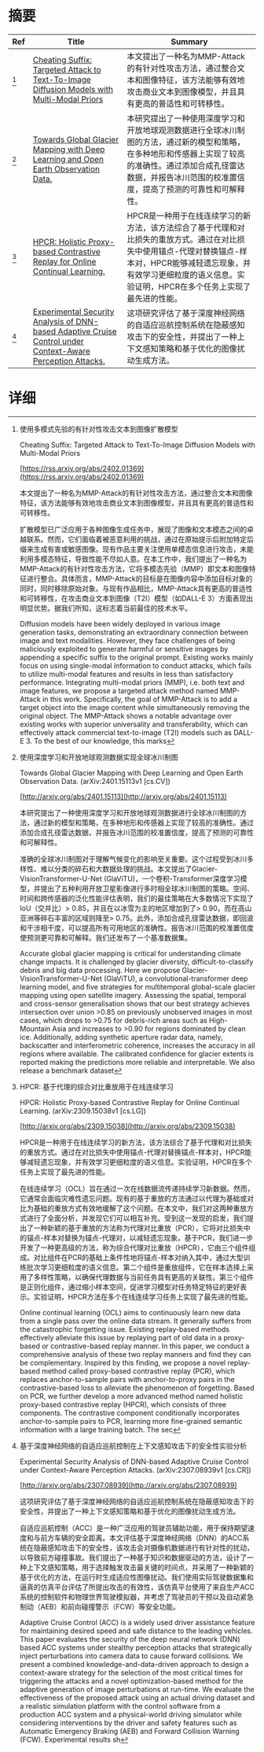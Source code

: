 # 摘要

| Ref | Title | Summary |
| --- | --- | --- |
| [^1] | [Cheating Suffix: Targeted Attack to Text-To-Image Diffusion Models with Multi-Modal Priors](https://rss.arxiv.org/abs/2402.01369) | 本文提出了一种名为MMP-Attack的有针对性攻击方法，通过整合文本和图像特征，该方法能够有效地攻击商业文本到图像模型，并且具有更高的普适性和可转移性。 |
| [^2] | [Towards Global Glacier Mapping with Deep Learning and Open Earth Observation Data.](http://arxiv.org/abs/2401.15113) | 本研究提出了一种使用深度学习和开放地球观测数据进行全球冰川制图的方法，通过新的模型和策略，在多种地形和传感器上实现了较高的准确性。通过添加合成孔径雷达数据，并报告冰川范围的校准置信度，提高了预测的可靠性和可解释性。 |
| [^3] | [HPCR: Holistic Proxy-based Contrastive Replay for Online Continual Learning.](http://arxiv.org/abs/2309.15038) | HPCR是一种用于在线连续学习的新方法，该方法综合了基于代理和对比损失的重放方式。通过在对比损失中使用锚点-代理对替换锚点-样本对，HPCR能够减轻遗忘现象，并有效学习更细粒度的语义信息。实验证明，HPCR在多个任务上实现了最先进的性能。 |
| [^4] | [Experimental Security Analysis of DNN-based Adaptive Cruise Control under Context-Aware Perception Attacks.](http://arxiv.org/abs/2307.08939) | 这项研究评估了基于深度神经网络的自适应巡航控制系统在隐蔽感知攻击下的安全性，并提出了一种上下文感知策略和基于优化的图像扰动生成方法。 |

# 详细

[^1]: 使用多模式先验的有针对性攻击文本到图像扩散模型

    Cheating Suffix: Targeted Attack to Text-To-Image Diffusion Models with Multi-Modal Priors

    [https://rss.arxiv.org/abs/2402.01369](https://rss.arxiv.org/abs/2402.01369)

    本文提出了一种名为MMP-Attack的有针对性攻击方法，通过整合文本和图像特征，该方法能够有效地攻击商业文本到图像模型，并且具有更高的普适性和可转移性。

    

    扩散模型已广泛应用于各种图像生成任务中，展现了图像和文本模态之间的卓越联系。然而，它们面临着被恶意利用的挑战，通过在原始提示后附加特定后缀来生成有害或敏感图像。现有作品主要关注使用单模态信息进行攻击，未能利用多模态特征，导致性能不尽如人意。在本工作中，我们提出了一种名为MMP-Attack的有针对性攻击方法，它将多模态先验（MMP）即文本和图像特征进行整合。具体而言，MMP-Attack的目标是在图像内容中添加目标对象的同时，同时移除原始对象。与现有作品相比，MMP-Attack具有更高的普适性和可转移性，在攻击商业文本到图像（T2I）模型（如DALL-E 3）方面表现出明显优势。据我们所知，这标志着当前最佳的技术水平。

    Diffusion models have been widely deployed in various image generation tasks, demonstrating an extraordinary connection between image and text modalities. However, they face challenges of being maliciously exploited to generate harmful or sensitive images by appending a specific suffix to the original prompt. Existing works mainly focus on using single-modal information to conduct attacks, which fails to utilize multi-modal features and results in less than satisfactory performance. Integrating multi-modal priors (MMP), i.e. both text and image features, we propose a targeted attack method named MMP-Attack in this work. Specifically, the goal of MMP-Attack is to add a target object into the image content while simultaneously removing the original object. The MMP-Attack shows a notable advantage over existing works with superior universality and transferability, which can effectively attack commercial text-to-image (T2I) models such as DALL-E 3. To the best of our knowledge, this marks 
    
[^2]: 使用深度学习和开放地球观测数据实现全球冰川制图

    Towards Global Glacier Mapping with Deep Learning and Open Earth Observation Data. (arXiv:2401.15113v1 [cs.CV])

    [http://arxiv.org/abs/2401.15113](http://arxiv.org/abs/2401.15113)

    本研究提出了一种使用深度学习和开放地球观测数据进行全球冰川制图的方法，通过新的模型和策略，在多种地形和传感器上实现了较高的准确性。通过添加合成孔径雷达数据，并报告冰川范围的校准置信度，提高了预测的可靠性和可解释性。

    

    准确的全球冰川制图对于理解气候变化的影响至关重要。这个过程受到冰川多样性、难以分类的碎石和大数据处理的挑战。本文提出了Glacier-VisionTransformer-U-Net (GlaViTU)，一个卷积-Transformer深度学习模型，并提出了五种利用开放卫星影像进行多时相全球冰川制图的策略。空间、时间和跨传感器的泛化性能评估表明，我们的最佳策略在大多数情况下实现了IoU（交并比）> 0.85，并且在以冰雪为主的地区增加到了> 0.90，而在高山亚洲等碎石丰富的区域则降至> 0.75。此外，添加合成孔径雷达数据，即回波和干涉相干度，可以提高所有可用地区的准确性。报告冰川范围的校准置信度使预测更可靠和可解释。我们还发布了一个基准数据集。

    Accurate global glacier mapping is critical for understanding climate change impacts. It is challenged by glacier diversity, difficult-to-classify debris and big data processing. Here we propose Glacier-VisionTransformer-U-Net (GlaViTU), a convolutional-transformer deep learning model, and five strategies for multitemporal global-scale glacier mapping using open satellite imagery. Assessing the spatial, temporal and cross-sensor generalisation shows that our best strategy achieves intersection over union >0.85 on previously unobserved images in most cases, which drops to >0.75 for debris-rich areas such as High-Mountain Asia and increases to >0.90 for regions dominated by clean ice. Additionally, adding synthetic aperture radar data, namely, backscatter and interferometric coherence, increases the accuracy in all regions where available. The calibrated confidence for glacier extents is reported making the predictions more reliable and interpretable. We also release a benchmark dataset 
    
[^3]: HPCR: 基于代理的综合对比重放用于在线连续学习

    HPCR: Holistic Proxy-based Contrastive Replay for Online Continual Learning. (arXiv:2309.15038v1 [cs.LG])

    [http://arxiv.org/abs/2309.15038](http://arxiv.org/abs/2309.15038)

    HPCR是一种用于在线连续学习的新方法，该方法综合了基于代理和对比损失的重放方式。通过在对比损失中使用锚点-代理对替换锚点-样本对，HPCR能够减轻遗忘现象，并有效学习更细粒度的语义信息。实验证明，HPCR在多个任务上实现了最先进的性能。

    

    在线连续学习（OCL）旨在通过一次在线数据流传递持续学习新数据。然而，它通常会面临灾难性遗忘问题。现有的基于重放的方法通过以代理为基础或对比为基础的重放方式有效地缓解了这个问题。在本文中，我们对这两种重放方式进行了全面分析，并发现它们可以相互补充。受到这一发现的启发，我们提出了一种新颖的基于重放的方法称为代理对比重放（PCR），它将对比损失中的锚点-样本对替换为锚点-代理对，以减轻遗忘现象。基于PCR，我们进一步开发了一种更高级的方法，称为综合代理对比重放（HPCR），它由三个组件组成。对比组件在PCR的基础上条件性地将锚点-样本对纳入其中，通过大型训练批次学习更细粒度的语义信息。第二个组件是重放组件，它在样本选择上采用了多样性策略，以确保代理数据与当前任务具有更高的关联性。第三个组件是正则化组件，通过缩小样本空间，促进学习模型对任务特定特征的更好表示。实验证明，HPCR方法在多个在线连续学习任务上实现了最先进的性能。

    Online continual learning (OCL) aims to continuously learn new data from a single pass over the online data stream. It generally suffers from the catastrophic forgetting issue. Existing replay-based methods effectively alleviate this issue by replaying part of old data in a proxy-based or contrastive-based replay manner. In this paper, we conduct a comprehensive analysis of these two replay manners and find they can be complementary. Inspired by this finding, we propose a novel replay-based method called proxy-based contrastive replay (PCR), which replaces anchor-to-sample pairs with anchor-to-proxy pairs in the contrastive-based loss to alleviate the phenomenon of forgetting. Based on PCR, we further develop a more advanced method named holistic proxy-based contrastive replay (HPCR), which consists of three components. The contrastive component conditionally incorporates anchor-to-sample pairs to PCR, learning more fine-grained semantic information with a large training batch. The sec
    
[^4]: 基于深度神经网络的自适应巡航控制在上下文感知攻击下的安全性实验分析

    Experimental Security Analysis of DNN-based Adaptive Cruise Control under Context-Aware Perception Attacks. (arXiv:2307.08939v1 [cs.CR])

    [http://arxiv.org/abs/2307.08939](http://arxiv.org/abs/2307.08939)

    这项研究评估了基于深度神经网络的自适应巡航控制系统在隐蔽感知攻击下的安全性，并提出了一种上下文感知策略和基于优化的图像扰动生成方法。

    

    自适应巡航控制（ACC）是一种广泛应用的驾驶员辅助功能，用于保持期望速度和与前方车辆的安全距离。本文评估基于深度神经网络（DNN）的ACC系统在隐蔽感知攻击下的安全性，该攻击会对摄像机数据进行有针对性的扰动，以导致前方碰撞事故。我们提出了一种基于知识和数据驱动的方法，设计了一种上下文感知策略，用于选择触发攻击最关键的时间点，并采用了一种新颖的基于优化的方法，在运行时生成适应性图像扰动。我们使用实际驾驶数据集和逼真的仿真平台评估了所提出攻击的有效性，该仿真平台使用了来自生产ACC系统的控制软件和物理世界驾驶模拟器，并考虑了驾驶员的干预以及自动紧急制动（AEB）和前向碰撞警示（FCW）等安全功能。

    Adaptive Cruise Control (ACC) is a widely used driver assistance feature for maintaining desired speed and safe distance to the leading vehicles. This paper evaluates the security of the deep neural network (DNN) based ACC systems under stealthy perception attacks that strategically inject perturbations into camera data to cause forward collisions. We present a combined knowledge-and-data-driven approach to design a context-aware strategy for the selection of the most critical times for triggering the attacks and a novel optimization-based method for the adaptive generation of image perturbations at run-time. We evaluate the effectiveness of the proposed attack using an actual driving dataset and a realistic simulation platform with the control software from a production ACC system and a physical-world driving simulator while considering interventions by the driver and safety features such as Automatic Emergency Braking (AEB) and Forward Collision Warning (FCW). Experimental results sh
    

